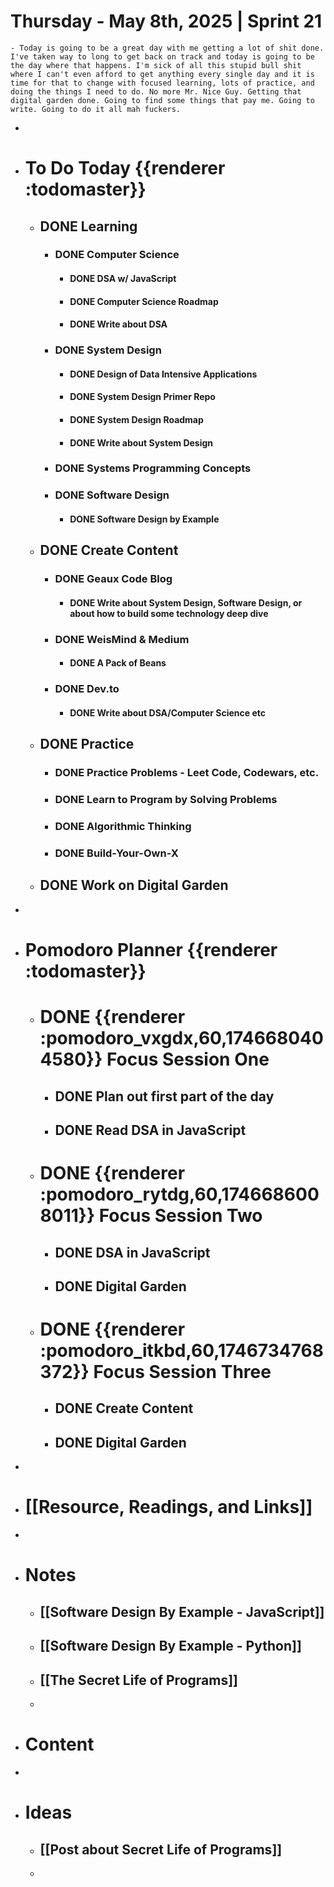 # Thursday - May 8th, 2025 | Sprint 21
	- Today is going to be a great day with me getting a lot of shit done. I've taken way to long to get back on track and today is going to be the day where that happens. I'm sick of all this stupid bull shit where I can't even afford to get anything every single day and it is time for that to change with focused learning, lots of practice, and doing the things I need to do. No more Mr. Nice Guy. Getting that digital garden done. Going to find some things that pay me. Going to write. Going to do it all mah fuckers.
-
- # To Do Today {{renderer :todomaster}}
	- ## DONE Learning
		- ### DONE Computer Science
			- #### DONE DSA w/ JavaScript
			- #### DONE Computer Science Roadmap
			- #### DONE Write about DSA
		- ### DONE System Design
			- #### DONE Design of Data Intensive Applications
			- #### DONE System Design Primer Repo
			- #### DONE System Design Roadmap
			- #### DONE Write about System Design
		- ### DONE Systems Programming Concepts
		- ### DONE Software Design
			- #### DONE Software Design by Example
	- ## DONE Create Content
		- ### DONE Geaux Code Blog
			- #### DONE Write about System Design, Software Design, or about how to build some technology deep dive
		- ### DONE WeisMind & Medium
			- #### DONE A Pack of Beans
		- ### DONE Dev.to
			- #### DONE Write about DSA/Computer Science etc
	- ## DONE Practice
		- ### DONE Practice Problems - Leet Code, Codewars, etc.
		- ### DONE Learn to Program by Solving Problems
		- ### DONE Algorithmic Thinking
		- ### DONE Build-Your-Own-X
	- ## DONE Work on Digital Garden
-
- # Pomodoro Planner {{renderer :todomaster}}
	- # DONE {{renderer :pomodoro_vxgdx,60,1746680404580}} Focus Session One
		- ## DONE Plan out first part of the day
		- ## DONE Read DSA in JavaScript
	- # DONE {{renderer :pomodoro_rytdg,60,1746686008011}} Focus Session Two
		- ## DONE DSA in JavaScript
		- ## DONE Digital Garden
	- # DONE {{renderer :pomodoro_itkbd,60,1746734768372}} Focus Session Three
		- ## DONE Create Content
		- ## DONE Digital Garden
-
- # [[Resource, Readings, and Links]]
-
- # Notes
	- ## [[Software Design By Example - JavaScript]]
	- ## [[Software Design By Example - Python]]
	- ## [[The Secret Life of Programs]]
	-
- # Content
-
- # Ideas
	- ## [[Post about Secret Life of Programs]]
	-